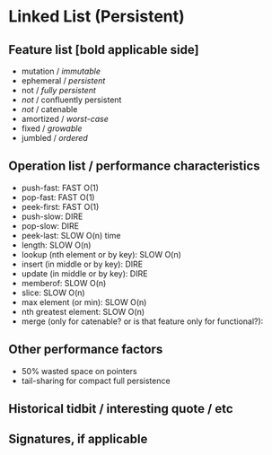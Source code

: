 Linked List (Persistent)
=================

## Feature list [bold applicable side]
- mutation / *immutable*
- ephemeral / *persistent*
- not / *fully persistent*
- *not* / confluently persistent
- *not* / catenable
- amortized / *worst-case*
- fixed / *growable*
- jumbled / *ordered*


## Operation list / performance characteristics 
- push-fast: FAST O(1)
- pop-fast: FAST O(1)
- peek-first: FAST O(1)
- push-slow: DIRE
- pop-slow: DIRE
- peek-last: SLOW O(n) time
- length: SLOW O(n)
- lookup (nth element or by key): SLOW O(n)
- insert (in middle or by key): DIRE
- update (in middle or by key): DIRE
- memberof: SLOW O(n)
- slice: SLOW O(n)
- max element (or min): SLOW O(n)
- nth greatest element: SLOW O(n)
- merge (only for catenable? or is that feature only for functional?): 

## Other performance factors
- 50% wasted space on pointers
- tail-sharing for compact full persistence

## Historical tidbit / interesting quote / etc

## Signatures, if applicable

